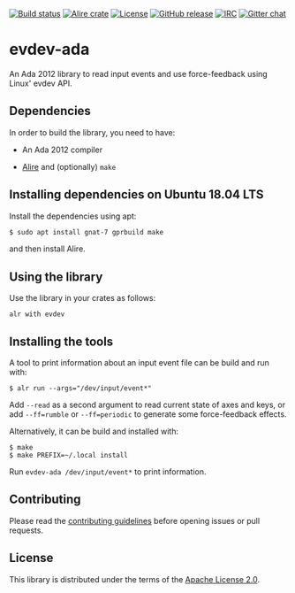 [![Build status](https://github.com/onox/evdev-ada/actions/workflows/build.yaml/badge.svg)](https://github.com/onox/evdev-ada/actions/workflows/build.yaml)
[![Alire crate](https://img.shields.io/endpoint?url=https://alire.ada.dev/badges/evdev.json)](https://alire.ada.dev/crates/evdev.html)
[![License](https://img.shields.io/github/license/onox/evdev-ada.svg?color=blue)](https://github.com/onox/evdev-ada/blob/master/LICENSE)
[![GitHub release](https://img.shields.io/github/release/onox/evdev-ada.svg)](https://github.com/onox/evdev-ada/releases/latest)
[![IRC](https://img.shields.io/badge/IRC-%23ada%20on%20libera.chat-orange.svg)](https://libera.chat)
[![Gitter chat](https://badges.gitter.im/gitterHQ/gitter.svg)](https://gitter.im/ada-lang/Lobby)

# evdev-ada

An Ada 2012 library to read input events and use force-feedback using Linux' evdev API.

## Dependencies

In order to build the library, you need to have:

 * An Ada 2012 compiler

 * [Alire][url-alire] and (optionally) `make`

## Installing dependencies on Ubuntu 18.04 LTS

Install the dependencies using apt:

```sh
$ sudo apt install gnat-7 gprbuild make
```

and then install Alire.

## Using the library

Use the library in your crates as follows:

```
alr with evdev
```

## Installing the tools

A tool to print information about an input event file can be build and run with:

```
$ alr run --args="/dev/input/event*"
```

Add `--read` as a second argument to read current state of axes and keys, or
add `--ff=rumble` or `--ff=periodic` to generate some force-feedback effects.

Alternatively, it can be build and installed with:

```
$ make
$ make PREFIX=~/.local install
```

Run `evdev-ada /dev/input/event*` to print information.

## Contributing

Please read the [contributing guidelines][url-contributing] before opening
issues or pull requests.

## License

This library is distributed under the terms of the [Apache License 2.0][url-apache].

  [url-alire]: https://alire.ada.dev/
  [url-apache]: https://opensource.org/licenses/Apache-2.0
  [url-contributing]: /CONTRIBUTING.md
